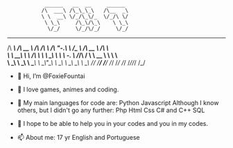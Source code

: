                 ______   __  __     ______                            
               /\  ___\ /\_\_\_\   /\__  _\                           
               \ \  __\ \/_/\_\/_  \/_/\ \/                           
                \ \_\     /\_\/\_\    \ \_\                           
                 \/_/     \/_/\/_/     \/_/                           
 ______   ______     __  __     __   __     ______   ______     __    
/\  ___\ /\  __ \   /\ \/\ \   /\ "-.\ \   /\__  _\ /\  __ \   /\ \   
\ \  __\ \ \ \/\ \  \ \ \_\ \  \ \ \-.  \  \/_/\ \/ \ \  __ \  \ \ \  
 \ \_\    \ \_____\  \ \_____\  \ \_\\"\_\    \ \_\  \ \_\ \_\  \ \_\ 
  \/_/     \/_____/   \/_____/   \/_/ \/_/     \/_/   \/_/\/_/   \/_/ 
 
- 👋 Hi, I’m @FoxieFountai
- 👀 I love games, animes and coding.
- 🌱 My main languages for code are:
        Python
        Javascript
     Although I know others, but I didn't go any further:
        Php
        Html
        Css
        C# and C++
        SQL
- 💞️ I hope to be able to help you in your codes and you in my codes.

- 📫 About me:
      17 yr
      English and Portuguese
                                                                     

